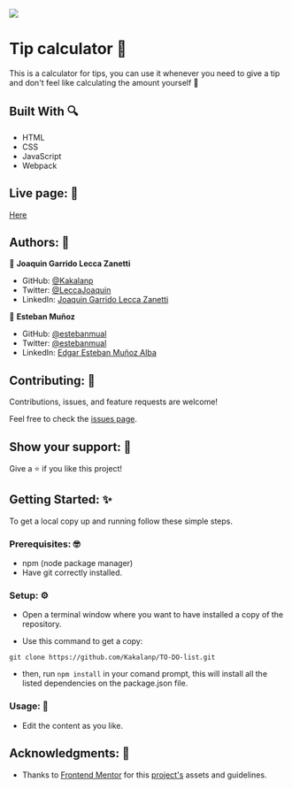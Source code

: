 ![](https://wakatime.com/badge/user/be79098d-c59e-407c-8952-0f274bb9e265/project/9438b844-da0b-41b9-ad7f-ba6796f8beb7.svg)

# Tip calculator 🧮

 This is a calculator for tips, you can use it whenever you need to give a tip and don't feel like calculating the amount yourself 🧐

## Built With 🔍

- HTML
- CSS
- JavaScript
- Webpack

## Live page: 📄

[Here]()

## Authors: 👋

👤 **Joaquin Garrido Lecca Zanetti**

- GitHub: [@Kakalanp](https://github.com/Kakalanp)
- Twitter: [@LeccaJoaquin](https://twitter.com/LeccaJoaquin)
- LinkedIn: [Joaquin Garrido Lecca Zanetti](https://www.linkedin.com/in/joaquín-garrido-lecca-zanetti-623583204)

👤 **Esteban Muñoz**

- GitHub: [@estebanmual](https://github.com/estebanmual)
- Twitter: [@estebanmual](https://twitter.com/estebanmual)
- LinkedIn: [Edgar Esteban Muñoz Alba](https://www.linkedin.com/in/estebanmual/)

## Contributing: 🤝

Contributions, issues, and feature requests are welcome!

Feel free to check the [issues page](../../issues/).

## Show your support: 🌟

Give a ⭐️ if you like this project!

## Getting Started: ✨

To get a local copy up and running follow these simple steps.

### Prerequisites: 🤓

- npm (node package manager)
- Have git correctly installed.

### Setup: ⚙️

- Open a terminal window where you want to have installed a copy of the repository.

- Use this command to get a copy:
```
git clone https://github.com/Kakalanp/TO-DO-list.git
```

- then, run `npm install` in your comand prompt, this will install all the listed dependencies on the package.json file.

### Usage: 🎉

- Edit the content as you like.

## Acknowledgments: 📝

- Thanks to [Frontend Mentor](https://www.frontendmentor.io/) for this [project's](https://www.frontendmentor.io/challenges/tip-calculator-app-ugJNGbJUX) assets and guidelines.
